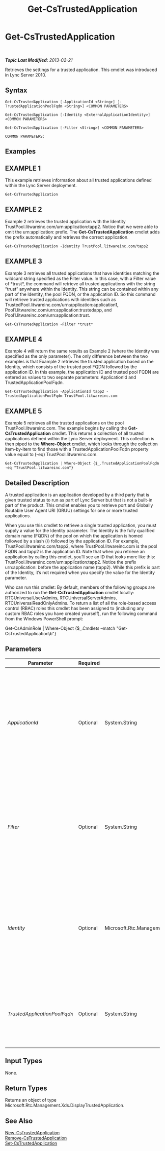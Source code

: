 ﻿---
title: Get-CsTrustedApplication
TOCTitle: Get-CsTrustedApplication
ms:assetid: e6623931-3bac-4146-92a9-4465396e9fe6
ms:mtpsurl: https://technet.microsoft.com/en-us/library/Gg399025(v=OCS.15)
ms:contentKeyID: 48185688
ms.date: 07/23/2014
mtps_version: v=OCS.15
---

<div data-xmlns="http://www.w3.org/1999/xhtml">

<div class="topic" data-xmlns="http://www.w3.org/1999/xhtml" data-msxsl="urn:schemas-microsoft-com:xslt" data-cs="http://msdn.microsoft.com/en-us/">

<div data-asp="http://msdn2.microsoft.com/asp">

# Get-CsTrustedApplication

</div>

<div id="mainSection">

<div id="mainBody">

<span> </span>

_**Topic Last Modified:** 2013-02-21_

Retrieves the settings for a trusted application. This cmdlet was introduced in Lync Server 2010.

<div>

## Syntax

    Get-CsTrustedApplication [-ApplicationId <String>] [-TrustedApplicationPoolFqdn <String>] <COMMON PARAMETERS>

    Get-CsTrustedApplication [-Identity <ExternalApplicationIdentity>] <COMMON PARAMETERS>

    Get-CsTrustedApplication [-Filter <String>] <COMMON PARAMETERS>

    COMMON PARAMETERS:

</div>

<div>

## Examples

<div>

## EXAMPLE 1

This example retrieves information about all trusted applications defined within the Lync Server deployment.

    Get-CsTrustedApplication

</div>

<div>

## EXAMPLE 2

Example 2 retrieves the trusted application with the Identity TrustPool.litwareinc.com/urn:application:tapp2. Notice that we were able to omit the urn:application: prefix. The **Get-CsTrustedApplication** cmdlet adds the prefix automatically and retrieves the correct application.

    Get-CsTrustedApplication -Identity TrustPool.litwareinc.com/tapp2

</div>

<div>

## EXAMPLE 3

Example 3 retrieves all trusted applications that have identities matching the wildcard string specified as the Filter value. In this case, with a Filter value of \*trust\*, the command will retrieve all trusted applications with the string “trust” anywhere within the Identity. This string can be contained within any part of the Identity, the pool FQDN, or the application ID. So this command will retrieve trusted applications with identities such as TrustedPool.litwareinc.com/urn:application:application1, Pool1.litwareinc.com/urn:application:trustedapp, and Pool1.litwareinc.com/urn:application:trust.

    Get-CsTrustedApplication -Filter *trust*

</div>

<div>

## EXAMPLE 4

Example 4 will return the same results as Example 2 (where the Identity was specified as the only parameter). The only difference between the two examples is that Example 2 retrieves the trusted application based on the Identity, which consists of the trusted pool FQDN followed by the application ID. In this example, the application ID and trusted pool FQDN are entered as values to two separate parameters: ApplicationId and TrustedApplicationPoolFqdn.

    Get-CsTrustedApplication -ApplicationId tapp2 -TrustedApplicationPoolFqdn TrustPool.litwareinc.com

</div>

<div>

## EXAMPLE 5

Example 5 retrieves all the trusted applications on the pool TrustPool.litwareinc.com. The example begins by calling the **Get-CsTrustedApplication** cmdlet. This returns a collection of all trusted applications defined within the Lync Server deployment. This collection is then piped to the **Where-Object** cmdlet, which looks through the collection item-by-item to find those with a TrustedApplicationPoolFqdn property value equal to (-eq) TrustPool.litwareinc.com.

    Get-CsTrustedApplication | Where-Object {$_.TrustedApplicationPoolFqdn -eq "TrustPool.litwareinc.com"}

</div>

</div>

<div>

## Detailed Description

A trusted application is an application developed by a third party that is given trusted status to run as part of Lync Server but that is not a built-in part of the product. This cmdlet enables you to retrieve port and Globally Routable User Agent URI (GRUU) settings for one or more trusted applications.

When you use this cmdlet to retrieve a single trusted application, you must supply a value for the Identity parameter. The Identity is the fully qualified domain name (FQDN) of the pool on which the application is homed followed by a slash (/) followed by the application ID. For example, TrustPool.litwareinc.com/tapp2, where TrustPool.litwareinc.com is the pool FQDN and tapp2 is the application ID. Note that when you retrieve an application by calling this cmdlet, you’ll see an ID that looks more like this: TrustPool.litwareinc.com/urn:application:tapp2. Notice the prefix urn:application: before the application name (tapp2). While this prefix is part of the Identity, it’s not required when you specify the value for the Identity parameter.

Who can run this cmdlet: By default, members of the following groups are authorized to run the **Get-CsTrustedApplication** cmdlet locally: RTCUniversalUserAdmins, RTCUniversalServerAdmins, RTCUniversalReadOnlyAdmins. To return a list of all the role-based access control (RBAC) roles this cmdlet has been assigned to (including any custom RBAC roles you have created yourself), run the following command from the Windows PowerShell prompt:

Get-CsAdminRole | Where-Object {$\_.Cmdlets –match "Get-CsTrustedApplication\\b"}

</div>

<div>

## Parameters


<table>
<colgroup>
<col style="width: 25%" />
<col style="width: 25%" />
<col style="width: 25%" />
<col style="width: 25%" />
</colgroup>
<thead>
<tr class="header">
<th>Parameter</th>
<th>Required</th>
<th>Type</th>
<th>Description</th>
</tr>
</thead>
<tbody>
<tr class="odd">
<td><p><em>ApplicationId</em></p></td>
<td><p>Optional</p></td>
<td><p>System.String</p></td>
<td><p>The name of the application. This can include the application ID prefix, but doesn't need to. For example, ApplicationId values of urn:application:tapp1 and tapp1 will both return the same application. If you supply a value for ApplicationId, you cannot supply a value for the Identity, but you must supply a value for the TrustedApplicationPoolFqdn parameter.</p></td>
</tr>
<tr class="even">
<td><p><em>Filter</em></p></td>
<td><p>Optional</p></td>
<td><p>System.String</p></td>
<td><p>A string that includes wildcards that enables you to retrieve trusted applications based on Identity values that match the given wildcard string. Identities consist of a trusted application pool FQDN followed by a slash (/) followed by the trusted application ID. The Filter value will match any part of the Identity, both the FQDN and the application ID.</p></td>
</tr>
<tr class="odd">
<td><p><em>Identity</em></p></td>
<td><p>Optional</p></td>
<td><p>Microsoft.Rtc.Management.Xds.ExternalApplicationIdentity</p></td>
<td><p>The unique identifier of the trusted application you want to retrieve. Identity values must be entered in the format &lt;pool FQDN&gt;/&lt;application ID&gt;, where pool FQDN is the FQDN of the pool on which the application resides, and application ID is the name of the application. Note that if you specify an Identity, you cannot specify an ApplicationID or a TrustedApplicationPoolFqdn.</p></td>
</tr>
<tr class="even">
<td><p><em>TrustedApplicationPoolFqdn</em></p></td>
<td><p>Optional</p></td>
<td><p>System.String</p></td>
<td><p>The FQDN of the trusted application pool on which the application will reside. If you supply a value for TrustedApplicationPoolFqdn, you cannot supply a value for the Identity, but you must supply a value for the ApplicationID parameter.</p></td>
</tr>
</tbody>
</table>


</div>

<div>

## Input Types

None.

</div>

<div>

## Return Types

Returns an object of type Microsoft.Rtc.Management.Xds.DisplayTrustedApplication.

</div>

<div>

## See Also


[New-CsTrustedApplication](new-cstrustedapplication.md)  
[Remove-CsTrustedApplication](remove-cstrustedapplication.md)  
[Set-CsTrustedApplication](set-cstrustedapplication.md)  
  

</div>

</div>

<span> </span>

</div>

</div>

</div>

